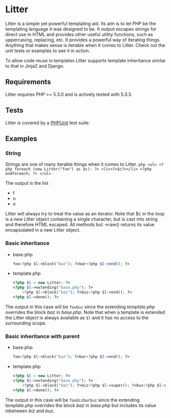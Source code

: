 Litter
======
Litter is a simple yet powerful templating aid. Its aim is to let PHP be the templating language it was designed to be. It output escapes strings for direct use in HTML and provides other useful utility functions, such as uppercasing, replacing, etc. It provides a powerful way of iterating things. Anything that makes sense is iterable when it comes to Litter. Check out the unit tests or examples to see it in action.

To allow code reuse in templates Litter supports template inheritance similar to that in Jinja2 and Django.

Requirements
------------
Litter requires PHP >= 5.3.0 and is actively tested with 5.3.3.

Tests
-----
Litter is covered by a [PHPUnit](https://github.com/sebastianbergmann/phpunit) test suite.

Examples
--------
### String
Strings are one of many iterable things when it comes to Litter.
	```php
	<ul>
	<?php foreach (new Litter("foo") as $c): ?>
		<li><?=$c?></li>
	<?php endforeach; ?>
	</ul>
	```

The output is the list

*	f
*	o
*	o

Litter will always try to treat the value as an iterator. Note that $c in the loop is a new Litter object containing a single character, but is cast into string and therefore HTML escaped. All methods but ->raw() returns its value encapsulated in a new Litter object.

### Basic inheritance
*	base.php
	```php
	foo<?php $l->block("baz"); ?>bar<?php $l->end(); ?>
	```

*	template.php
	```php
	<?php $l = new Litter; ?>
	<?php $l->extending("base.php"); ?>
		<?php $l->block("baz"); ?>buz<?php $l->end(); ?>
	<?php $l->done(); ?>
	```

The output in this case will be `foobuz` since the extending _template.php_ overrides the block _baz_ in _base.php_. Note that when a template is extended the Litter object is always available as `$l` and it has no access to the surrounding scope.

### Basic inheritance with parent
*	base.php
	```php
	foo<?php $l->block("baz"); ?>bar<?php $l->end(); ?>
	```
*	template.php
	```php
	<?php $l = new Litter; ?>
	<?php $l->extending("base.php"); ?>
		<?php $l->block("baz"); ?>biz<?php $l->super(); ?>buz<?php $l->end(); ?>
	<?php $l->done(); ?>
	```

The output in this case will be `foobizbarbuz` since the extending _template.php_ overrides the block _baz_ in _base.php_ but includes its value inbetween _biz_ and _buz_.
